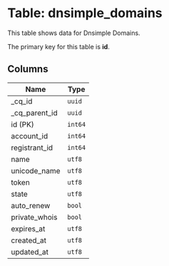 # Table: dnsimple_domains

This table shows data for Dnsimple Domains.

The primary key for this table is **id**.

## Columns

| Name          | Type          |
| ------------- | ------------- |
|_cq_id|`uuid`|
|_cq_parent_id|`uuid`|
|id (PK)|`int64`|
|account_id|`int64`|
|registrant_id|`int64`|
|name|`utf8`|
|unicode_name|`utf8`|
|token|`utf8`|
|state|`utf8`|
|auto_renew|`bool`|
|private_whois|`bool`|
|expires_at|`utf8`|
|created_at|`utf8`|
|updated_at|`utf8`|